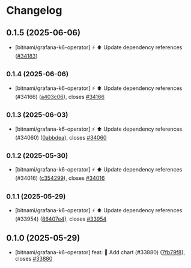 # Changelog

## 0.1.5 (2025-06-06)

* [bitnami/grafana-k6-operator] :zap: :arrow_up: Update dependency references ([#34183](https://github.com/bitnami/charts/pull/34183))

## <small>0.1.4 (2025-06-06)</small>

* [bitnami/grafana-k6-operator] :zap: :arrow_up: Update dependency references (#34166) ([a403c06](https://github.com/bitnami/charts/commit/a403c067920d8d0c27696cb500dc1b5ff68cdddb)), closes [#34166](https://github.com/bitnami/charts/issues/34166)

## <small>0.1.3 (2025-06-03)</small>

* [bitnami/grafana-k6-operator] :zap: :arrow_up: Update dependency references (#34060) ([0abbdea](https://github.com/bitnami/charts/commit/0abbdeaf446505a5576e4672429fc9a3f80368ba)), closes [#34060](https://github.com/bitnami/charts/issues/34060)

## <small>0.1.2 (2025-05-30)</small>

* [bitnami/grafana-k6-operator] :zap: :arrow_up: Update dependency references (#34016) ([c354299](https://github.com/bitnami/charts/commit/c3542997566113d6b6cab37e3ede5c9896137344)), closes [#34016](https://github.com/bitnami/charts/issues/34016)

## <small>0.1.1 (2025-05-29)</small>

* [bitnami/grafana-k6-operator] :zap: :arrow_up: Update dependency references (#33954) ([86407e4](https://github.com/bitnami/charts/commit/86407e4414ae26d85bbe51d823127e16d81e8ea2)), closes [#33954](https://github.com/bitnami/charts/issues/33954)

## 0.1.0 (2025-05-29)

* [bitnami/grafana-k6-operator] feat: :tada: Add chart (#33880) ([7fb79f8](https://github.com/bitnami/charts/commit/7fb79f857a264d5ee64c28a9902cab3c3e963541)), closes [#33880](https://github.com/bitnami/charts/issues/33880)
